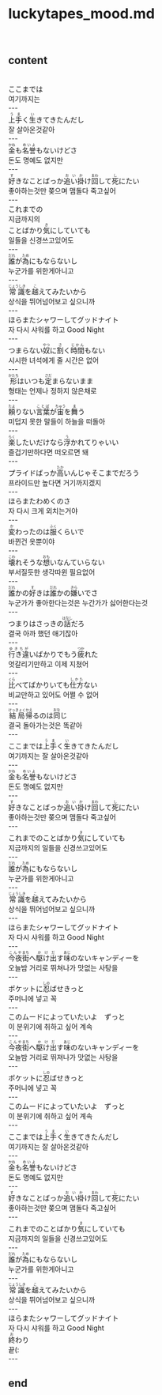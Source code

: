 <h1>luckytapes_mood.md</h1><br>
<h2>content</h2><br>
ここまでは<br>
여기까지는<br>
---<br>
<ruby>上手<rt>うま</rt></ruby>く<ruby>生<rt>い</rt></ruby>きてきたんだし<br>
잘 살아온것같아<br>
---<br>
<ruby>金<rt>かね</rt></ruby>も<ruby>名誉<rt>めいよ</rt></ruby>もないけどさ<br>
돈도 명예도 없지만<br>
---<br>
<ruby>好<rt>す</rt></ruby>きなことばっか<ruby>追い掛<rt>おいか</rt></ruby>け<ruby>回<rt>まわ</rt></ruby>して<ruby>死<rt>し</rt></ruby>にたい<br>
좋아하는것만 쫒으며 맴돌다 죽고싶어<br>
---<br>
これまでの<br>
지금까지의<br>
ことばかり<ruby>気<rt>き</rt></ruby>にしていても<br>
일들을 신경쓰고있어도<br>
---<br>
<ruby>誰<rt>だれ</rt></ruby>が<ruby>為<rt>ため</rt></ruby>にもならないし<br>
누군가를 위한게아니고<br>
---<br>
<ruby>常識<rt>じょうしき</rt></ruby>を<ruby>越<rt>こ</rt></ruby>えてみたいから<br>
상식을 뛰어넘어보고 싶으니까<br>
---<br>
ほらまたシャワーしてグッドナイト<br>
자 다시 샤워를 하고 Good Night<br>
---<br>
つまらない<ruby>奴<rt>やつ</rt></ruby>に<ruby>割<rt>さ</rt></ruby>く<ruby>時間<rt>じかん</rt></ruby>もない<br>
시시한 녀석에게 줄 시간은 없어<br>
---<br>
<ruby>形<rt>かたち</rt></ruby>はいつも<ruby>定<rt>さだ</rt></ruby>まらないまま<br>
형태는 언제나 정하지 않은채로<br>
---<br>
<ruby>頼<rt>たよ</rt></ruby>りない<ruby>言葉<rt>ことば</rt></ruby>が<ruby>宙<rt>ちゅう</rt></ruby>を<ruby>舞<rt>ま</rt></ruby>う<br>
미덥지 못한 말들이 하늘을 떠돌아<br>
---<br>
<ruby>楽<rt>らく</rt></ruby>したいだけなら<ruby>浮<rt>う</rt></ruby>かれてりゃいい<br>
즐겁기만하다면 떠오르면 돼<br>
---<br>
プライドばっか<ruby>高<rt>たか</rt></ruby>いんじゃそこまでだろう<br>
프라이드만 높다면 거기까지겠지<br>
---<br>
ほらまたわめくのさ<br>
자 다시 크게 외치는거야<br>
---<br>
<ruby>変<rt>か</rt></ruby>わったのは<ruby>服<rt>ふく</rt></ruby>くらいで<br>
바뀐건 옷뿐이야<br>
---<br>
<ruby>壊<rt>こわ</rt></ruby>れそうな<ruby>想<rt>おも</rt></ruby>いなんていらない<br>
부서질듯한 생각따윈 필요없어<br>
---<br>
<ruby>誰<rt>だれ</rt></ruby>かの<ruby>好<rt>す</rt></ruby>きは<ruby>誰<rt>だれ</rt></ruby>かの<ruby>嫌<rt>きら</rt></ruby>いでさ<br>
누군가가 좋아한다는것은 누간가가 싫어한다는것<br>
---<br>
つまりはさっきの<ruby>話<rt>はなし</rt></ruby>だろ<br>
결국 아까 했던 애기잖아<br>
---<br>
<ruby>行き違<rt>ゆきちが</rt></ruby>いばかりでもう<ruby>疲<rt>つか</rt></ruby>れた<br>
엇갈리기만하고 이제 지쳤어<br>
---<br>
<ruby>比<rt>くら</rt></ruby>べてばかりいても<ruby>仕方<rt>しかた</rt></ruby>ない<br>
비교만하고 있어도 어쩔 수 없어<br>
---<br>
<ruby>結局<rt>けっきょく</rt></ruby><ruby>帰<rt>かえ</rt></ruby>るのは<ruby>同<rt>おな</rt></ruby>じ<br>
결국 돌아가는것은 똑같아<br>
---<br>
ここまでは<ruby>上手<rt>うま</rt></ruby>く<ruby>生<rt>い</rt></ruby>きてきたんだし<br>
여기까지는 잘 살아온것같아<br>
---<br>
<ruby>金<rt>かね</rt></ruby>も<ruby>名誉<rt>めいよ</rt></ruby>もないけどさ<br>
돈도 명예도 없지만<br>
---<br>
<ruby>好<rt>す</rt></ruby>きなことばっか<ruby>追い掛<rt>おいか</rt></ruby>け<ruby>回<rt>まわ</rt></ruby>して<ruby>死<rt>し</rt></ruby>にたい<br>
좋아하는것만 쫒으며 맴돌다 죽고싶어<br>
---<br>
これまでのことばかり<ruby>気<rt>き</rt></ruby>にしていても<br>
지금까지의 일들을 신경쓰고있어도<br>
---<br>
<ruby>誰<rt>だれ</rt></ruby>が<ruby>為<rt>ため</rt></ruby>にもならないし<br>
누군가를 위한게아니고<br>
---<br>
<ruby>常識<rt>じょうしき</rt></ruby>を<ruby>越<rt>こ</rt></ruby>えてみたいから<br>
상식을 뛰어넘어보고 싶으니까<br>
---<br>
ほらまたシャワーしてグッドナイト<br>
자 다시 샤워를 하고 Good Night<br>
---<br>
<ruby>今夜<rt>こんや</rt></ruby><ruby>街<rt>まち</rt></ruby>へ<ruby>駆け出<rt>かけだ</rt></ruby>す<ruby>味<rt>あじ</rt></ruby>のないキャンディーを<br>
오늘밤 거리로 뛰쳐나가 맛없는 사탕을<br>
---<br>
ポケットに<ruby>忍<rt>しの</rt></ruby>ばせきっと<br>
주머니에 넣고 꼭<br>
---<br>
このムードによっていたいよ　ずっと<br>
이 분위기에 취하고 싶어 계속<br>
---<br>
<ruby>今夜<rt>こんや</rt></ruby><ruby>街<rt>まち</rt></ruby>へ<ruby>駆け出<rt>かけだ</rt></ruby>す<ruby>味<rt>あじ</rt></ruby>のないキャンディーを<br>
오늘밤 거리로 뛰져나가 맛없는 사탕을<br>
---<br>
ポケットに<ruby>忍<rt>しの</rt></ruby>ばせきっと<br>
주머니에 넣고 꼭<br>
---<br>
このムードによっていたいよ　ずっと<br>
이 분위기에 취하고 싶어 계속<br>
---<br>
ここまでは<ruby>上手<rt>うま</rt></ruby>く<ruby>生<rt>い</rt></ruby>きてきたんだし<br>
여기까지는 잘 살아온것같아<br>
---<br>
<ruby>金<rt>かね</rt></ruby>も<ruby>名誉<rt>めいよ</rt></ruby>もないけどさ<br>
돈도 명예도 없지만<br>
---<br>
<ruby>好<rt>す</rt></ruby>きなことばっか<ruby>追い掛<rt>おいか</rt></ruby>け<ruby>回<rt>まわ</rt></ruby>して<ruby>死<rt>し</rt></ruby>にたい<br>
좋아하는것만 쫒으며 맴돌다 죽고싶어<br>
---<br>
これまでのことばかり<ruby>気<rt>き</rt></ruby>にしていても<br>
지금까지의 일들을 신경쓰고있어도<br>
---<br>
<ruby>誰<rt>だれ</rt></ruby>が<ruby>為<rt>ため</rt></ruby>にもならないし<br>
누군가를 위한게아니고<br>
---<br>
<ruby>常識<rt>じょうしき</rt></ruby>を<ruby>越<rt>こ</rt></ruby>えてみたいから<br>
상식을 뛰어넘어보고 싶으니까<br>
---<br>
ほらまたシャワーしてグッドナイト<br>
자 다시 샤워를 하고 Good Night<br>
<ruby>終<rt>お</rt></ruby>わり<br>
끝(:<br>
---<br>
<h2>end</h2><br>
